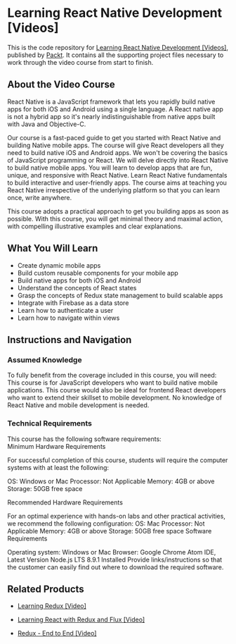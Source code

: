 


# Learning React Native Development [Videos]

This is the code repository for [Learning React Native Development [Videos]](https://www.packtpub.com/application-development/learning-react-native-development-videos?utm_source=github&utm_medium=repository&utm_campaign=9781789138092), published by [Packt](https://www.packtpub.com/?utm_source=github). It contains all the supporting project files necessary to work through the video course from start to finish.
## About the Video Course
React Native is a JavaScript framework that lets you rapidly build native apps for both iOS and Android using a single language. A React native app is not a hybrid app so it's nearly indistinguishable from native apps built with Java and Objective-C. 

Our course is a fast-paced guide to get you started with React Native and building Native mobile apps. The course will give React developers all they need to build native iOS and Android apps. We won't be covering the basics of JavaScript programming or React. We will delve directly into React Native to build native mobile apps. You will learn to develop apps that are fun, unique, and responsive with React Native. Learn React Native fundamentals to build interactive and user-friendly apps. The course aims at teaching you React Native irrespective of the underlying platform so that you can learn once, write anywhere. 

This course adopts a practical approach to get you building apps as soon as possible. With this course, you will get minimal theory and maximal action, with compelling illustrative examples and clear explanations.

<H2>What You Will Learn</H2>
<DIV class=book-info-will-learn-text>
<UL>
<LI>Create dynamic mobile apps 
<LI>Build custom reusable components for your mobile app 
<LI>Build native apps for both iOS and Android 
<LI>Understand the concepts of React states 
<LI>Grasp the concepts of Redux state management to build scalable apps 
<LI>Integrate with Firebase as a data store 
<LI>Learn how to authenticate a user 
<LI>Learn how to navigate within views </LI></UL></DIV>

## Instructions and Navigation
### Assumed Knowledge
To fully benefit from the coverage included in this course, you will need:<br/>
This course is for JavaScript developers who want to build native mobile applications. This course would also be ideal for frontend React developers who want to extend their skillset to mobile development. No knowledge of React Native and mobile development is needed.

### Technical Requirements
This course has the following software requirements:<br/>
Minimum Hardware Requirements

For successful completion of this course, students will require the computer systems with at least the following:

OS: Windows or Mac
Processor: Not Applicable
Memory: 4GB or above
Storage: 50GB free space
 

Recommended Hardware Requirements

For an optimal experience with hands-on labs and other practical activities, we recommend the following configuration:
OS: Mac
Processor: Not Applicable
Memory: 4GB or above
Storage: 50GB free space
Software Requirements

Operating system: Windows or Mac
Browser: Google Chrome
Atom IDE, Latest Version
Node.js LTS 8.9.1 Installed
Provide links/instructions so that the customer can easily find out where to download the required software.

## Related Products
* [Learning Redux [Video]](https://www.packtpub.com/web-development/learning-redux-video?utm_source=github&utm_medium=repository&utm_campaign=9781787125810)

* [Learning React with Redux and Flux [Video]](https://www.packtpub.com/web-development/learning-react-redux-and-flux-video?utm_source=github&utm_medium=repository&utm_campaign=9781787285996)

* [Redux - End to End [Video]](https://www.packtpub.com/application-development/redux-–-end-end-video?utm_source=github&utm_medium=repository&utm_campaign=9781788394277)


